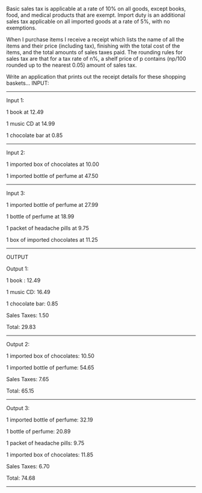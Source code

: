 Basic sales tax is applicable at a rate of 10% on all goods, except books,
food, and medical products that are exempt. Import duty is an additional
sales tax applicable on all imported goods at a rate of 5%, with no
exemptions.

When I purchase items I receive a receipt which lists the name of all the
items and their price (including tax), finishing with the total cost of the
items, and the total amounts of sales taxes paid. The rounding rules for
sales tax are that for a tax rate of n%, a shelf price of p contains
(np/100 rounded up to the nearest 0.05) amount of sales tax.

Write an application that prints out the receipt details for these shopping
baskets...
INPUT:
************************************************************

Input 1:

1 book at 12.49 

1 music CD at 14.99

1 chocolate bar at 0.85

************************************************************

Input 2:

1 imported box of chocolates at 10.00

1 imported bottle of perfume at 47.50

************************************************************

Input 3:

1 imported bottle of perfume at 27.99

1 bottle of perfume at 18.99


1 packet of headache pills at 9.75

1 box of imported chocolates at 11.25

************************************************************

OUTPUT


Output 1:

1 book : 12.49

1 music CD: 16.49

1 chocolate bar: 0.85


Sales Taxes: 1.50

Total: 29.83

************************************************************

Output 2:

1 imported box of chocolates: 10.50

1 imported bottle of perfume: 54.65

Sales Taxes: 7.65

Total: 65.15


************************************************************


Output 3:

1 imported bottle of perfume: 32.19

1 bottle of perfume: 20.89

1 packet of headache pills: 9.75

1 imported box of chocolates: 11.85

Sales Taxes: 6.70

Total: 74.68

************************************************************
